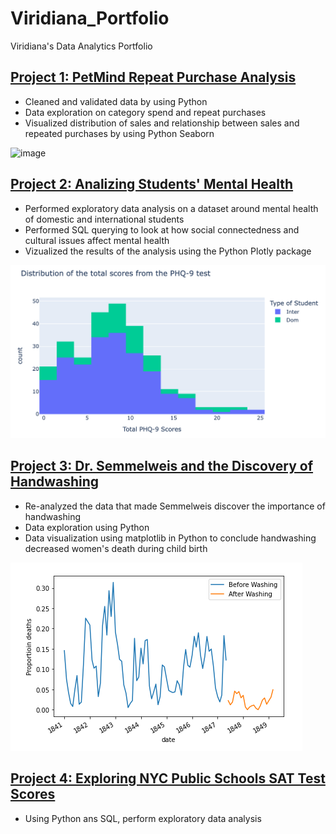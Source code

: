 # Viridiana_Portfolio
Viridiana's Data Analytics Portfolio

## [Project 1: PetMind Repeat Purchase Analysis](https://github.com/vchow6/PetMind/tree/main)

* Cleaned and validated data by using Python
* Data exploration on category spend and repeat purchases
* Visualized distribution of sales and relationship between sales and repeated purchases by using Python Seaborn

![image](https://github.com/vchow6/PetMind/blob/main/Sales%20of%20Repeat%20Purchase%20by%20Category.png)

## [Project 2: Analizing Students' Mental Health](https://github.com/vchow6/Analyzing-Students-Mental-Health)

* Performed exploratory data analysis on a dataset around mental health of domestic and international students
* Performed SQL querying to look at how social connectedness and cultural issues affect mental health
* Vizualized the results of the analysis using the Python Plotly package

![image](https://github.com/vchow6/Analyzing-Students-Mental-Health/blob/main/Distribution%20of%20the%20total%20scores%20from%20the%20PHQ-9%20test.png)

## [Project 3: Dr. Semmelweis and the Discovery of Handwashing](https://github.com/vchow6/Dr.-Semmelweis-and-the-Discovery-of-Handwashing)

* Re-analyzed the data that made Semmelweis discover the importance of handwashing
* Data exploration using Python
* Data visualization using matplotlib in Python to conclude handwashing decreased women's death during child birth

![image](https://github.com/vchow6/Dr.-Semmelweis-and-the-Discovery-of-Handwashing/blob/main/Handwashing_graph.png)

## [Project 4: Exploring NYC Public Schools SAT Test Scores](https://github.com/vchow6/NYC-Public-School-Test-Scores-Python-SQL)

* Using Python ans SQL, perform exploratory data analysis
